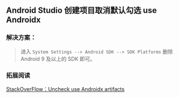 Android Studio 创建项目取消默认勾选 use Androidx
---------------
### 解决方案：
> 进入 `System Settings --> Android SDK --> SDK Platforms` 删除 Android 9 及以上的 SDK 即可。

### 拓展阅读
[StackOverFlow：Uncheck use Androidx artifacts](https://stackoverflow.com/questions/56580980/uncheck-use-androidx-artifacts?r=SearchResults)